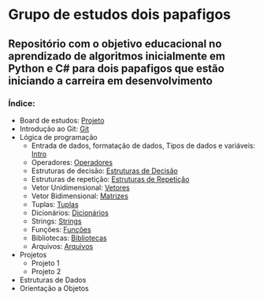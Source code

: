 # Grupo de estudos dois papafigos

## Repositório com o objetivo educacional no aprendizado de algoritmos inicialmente em Python e C# para dois papafigos que estão iniciando a carreira em desenvolvimento

### Índice:

- Board de estudos: [Projeto](link)
- Introdução ao Git: [Git](https://hypnotic-aardwolf-6bb.notion.site/Introdu-o-ao-Git-285799df4d0a80d2ae0de32c29a6d45f)
- Lógica de programação
  - Entrada de dados, formatação de dados, Tipos de dados e variáveis: [Intro](intro/intro.md)
  - Operadores: [Operadores](operadores/operadores.md)
  - Estruturas de decisão: [Estruturas de Decisão](estruturas-decisao/estruturas-decisao.md)
  - Estruturas de repetição: [Estruturas de Repetição](estruturas-repeticao/estruturas-repeticao.md)
  - Vetor Unidimensional: [Vetores](vetores/vetores.md)
  - Vetor Bidimensional: [Matrizes](vetores/matrizes.md)
  - Tuplas: [Tuplas](tuplas-dicionarios/tuplas.md)
  - Dicionários: [Dicionários](tuplas-dicionarios/dicionarios.md)
  - Strings: [Strings](strings/strings.md)
  - Funções: [Funções](funcoes/funcoes.md)
  - Bibliotecas: [Bibliotecas](bibliotecas/biblioteca.md)
  - Arquivos: [Arquivos](arquivos/arquivos.md)
- Projetos
  - Projeto 1
  - Projeto 2
- Estruturas de Dados
- Orientação a Objetos
